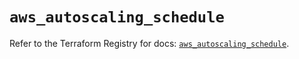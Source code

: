 # `aws_autoscaling_schedule`

Refer to the Terraform Registry for docs: [`aws_autoscaling_schedule`](https://registry.terraform.io/providers/hashicorp/aws/5.99.0/docs/resources/autoscaling_schedule).
